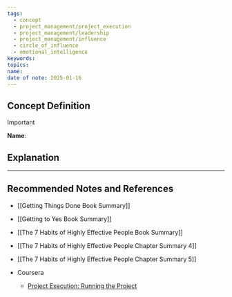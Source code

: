 ```yaml
---
tags:
  - concept
  - project_management/project_execution
  - project_management/leadership
  - project_management/influence
  - circle_of_influence
  - emotional_intelligence
keywords: 
topics: 
name: 
date of note: 2025-01-16
---
```


## Concept Definition

>[!important]
>**Name**: 



## Explanation





-----------
##  Recommended Notes and References


- [[Getting Things Done Book Summary]]
- [[Getting to Yes Book Summary]]
- [[The 7 Habits of Highly Effective People Book Summary]]
- [[The 7 Habits of Highly Effective People Chapter Summary 4]]
- [[The 7 Habits of Highly Effective People Chapter Summary 5]]


- Coursera
	- [Project Execution: Running the Project](https://www.coursera.org/learn/project-execution-google/home/welcome)